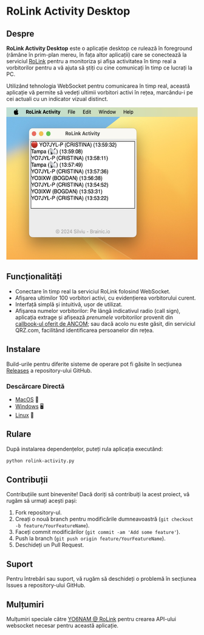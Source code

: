 # RoLink Activity Desktop

## Despre

**RoLink Activity Desktop** este o aplicație desktop ce rulează în foreground (rămâne în prim-plan mereu, în fața altor aplicații) care se conectează la
serviciul [RoLink](https://rolink.network) pentru a monitoriza și afișa activitatea în timp real a vorbitorilor pentru a
vă ajuta să știți cu cine comunicați în timp ce lucrați la PC.

Utilizând tehnologia WebSocket pentru comunicarea în timp real, această aplicație vă permite să vedeți ultimii vorbitori
activi în rețea, marcându-i pe cei actuali cu un indicator vizual distinct.

[<img src="preview.jpg" height="400px"/>](preview.jpg)

## Funcționalități

- Conectare în timp real la serviciul RoLink folosind WebSocket.
- Afișarea ultimilor 100 vorbitori activi, cu evidențierea vorbitorului curent.
- Interfață simplă și intuitivă, ușor de utilizat.
- Afișarea numelor vorbitorilor: Pe lângă indicativul radio (call sign), aplicația extrage și afișează _prenumele_ vorbitorilor
  provenit din [callbook-ul oferit de ANCOM](https://www.ancom.ro/radioamatori_2899); sau dacă acolo nu este găsit, din
  serviciul QRZ.com, facilitând identificarea persoanelor din rețea.

## Instalare

Build-urile pentru diferite sisteme de operare pot fi găsite în
secțiunea [Releases](https://github.com/BrainicHQ/rolink-activity-desktop/releases) a repository-ului GitHub.

### Descărcare Directă

- [MacOS](https://github.com/BrainicHQ/rolink-activity-desktop/releases/latest/download/RoLink-Activity-macOS.zip) 🍎
- [Windows](https://github.com/BrainicHQ/rolink-activity-desktop/releases/latest/download/RoLink-Activity-Windows.exe)
  🖥️
- [Linux](https://github.com/BrainicHQ/rolink-activity-desktop/releases/latest/download/RoLink-Activity-Linux) 🐧

## Rulare

După instalarea dependențelor, puteți rula aplicația executând:

```bash
python rolink-activity.py
```

## Contribuții

Contribuțiile sunt binevenite! Dacă doriți să contribuiți la acest proiect, vă rugăm să urmați acești pași:

1. Fork repository-ul.
2. Creați o nouă branch pentru modificările dumneavoastră (`git checkout -b feature/YourFeatureName`).
3. Faceți commit modificărilor (`git commit -am 'Add some feature'`).
4. Push la branch (`git push origin feature/YourFeatureName`).
5. Deschideți un Pull Request.

## Suport

Pentru întrebări sau suport, vă rugăm să deschideți o problemă în secțiunea Issues a repository-ului GitHub.

## Mulțumiri

Mulțumiri speciale către [YO6NAM @ RoLink](https://rolink.network) pentru crearea API-ului websocket necesar pentru
această aplicație.